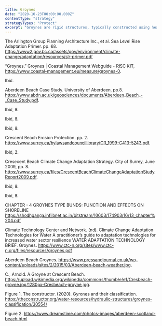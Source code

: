 ```yaml
---
title: Groynes
date: "2020-10-23T00:00:00.000Z"
contentType: "strategy"
strategyTypes: "Protect"
excerpt: "Groynes are rigid structures, typically constructed using heavy materials extending from the upper shore to the water."
---
```


<!-- Regular citations -->
[^1]:
  The Arlington Group Planning Architecture Inc., et al. Sea Level Rise Adaptation Primer. pp. 68. https://www2.gov.bc.ca/assets/gov/environment/climate-change/adaptation/resources/slr-primer.pdf
[^2]:
  “Groynes.” Groynes | Coastal Management Webguide - RISC KIT, https://www.coastal-management.eu/measure/groynes-0.
[^3]:
  Ibid.
[^4]:
  Aberdeen Beach Case Study. University of Aberdeen, pp.8. https://www.abdn.ac.uk/geosciences/documents/Aberdeen_Beach_-_Case_Study.pdf.
[^5]:
  Ibid, 8.
[^6]:
  Ibid, 8.
[^7]:
  Ibid, 8.
[^8]:
  Crescent Beach Erosion Protection. pp. 2. https://www.surrey.ca/bylawsandcouncillibrary/CR_1999-C413-5243.pdf.
[^9]:
  Ibid, 2. 
[^10]:
  Cresecent Beach Climate Change Adaptation Strategy. City of Surrey, June 2009, pp. 8. https://www.surrey.ca/files/CrescentBeachClimateChangeAdaptationStudyReport2009.pdf.  
[^11]:
  Ibid, 8.
[^12]:
  Ibid, 8.
[^13]:
  CHAPTER - 4 GROYNES TYPE BUNDS: FUNCTION AND EFFECTS ON SHORELINE https://shodhganga.inflibnet.ac.in/bitstream/10603/174903/16/13_chapter%204.pdf
[^14]:
  Climate Technology Center and Network. (nd). Climate Change Adaptation    Technologies for Water A practitioner’s guide to adaptation   technologies for increased water sector resilience WATER ADAPTATION TECHNOLOGY BRIEF. Groynes. https://www.ctc-n.org/sites/www.ctc-n.org/files/resources/groynes.pdf

<!-- Images -->

[^i1]:
  Aberdeen Beach Groynes. https://www.pressandjournal.co.uk/wp-content/uploads/sites/2/2015/03/Aberdeen-beach-weather.jpg.
[^i2]:
  C., Arnold. A Groyne at Crescent Beach. https://upload.wikimedia.org/wikipedia/commons/thumb/e/e1/Cresbeach-groyne.jpg/1280px-Cresbeach-groyne.jpg.
[^i3]:
  Figure 1. The constructor. (2020). Gyrones and their classification. https://theconstructor.org/water-resources/hydraulic-structures/groynes-classification/30554/  
[^i4]:
  Figure 2. https://www.dreamstime.com/photos-images/aberdeen-scotland-beach.html